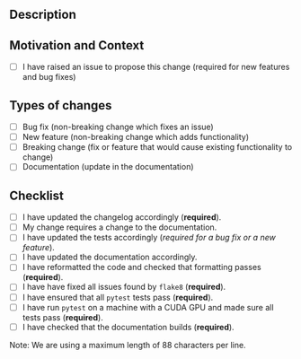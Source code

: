 <!--- Provide a general summary of your changes in the Title above -->

## Description

<!--- Describe your changes in detail -->

## Motivation and Context

<!--- Why is this change required? What problem does it solve? -->
<!--- If it fixes an open issue, please link to the issue here. -->
<!--- You can use the syntax `closes #100` if this solves the issue #100 -->

- [ ] I have raised an issue to propose this change (required for new features and bug fixes)

## Types of changes

<!--- What types of changes does your code introduce? Put an `x` in all the boxes that apply: -->

- [ ] Bug fix (non-breaking change which fixes an issue)
- [ ] New feature (non-breaking change which adds functionality)
- [ ] Breaking change (fix or feature that would cause existing functionality to change)
- [ ] Documentation (update in the documentation)

## Checklist

<!--- Go over all the following points, and put an `x` in all the boxes that apply. -->
<!--- If you're unsure about any of these, don't hesitate to ask. We're here to help! -->

<!-- - [ ] I've read the [CONTRIBUTION](https://github.com/DLR-RM/stable-baselines3/blob/master/CONTRIBUTING.md) guide (**required**) -->

- [ ] I have updated the changelog accordingly (**required**).
- [ ] My change requires a change to the documentation.
- [ ] I have updated the tests accordingly (_required for a bug fix or a new feature_).
- [ ] I have updated the documentation accordingly.
  <!-- - [ ] I have opened an associated PR on the [SB3-Contrib repository](https://github.com/Stable-Baselines-Team/stable-baselines3-contrib) (if necessary) -->
  <!-- - [ ] I have opened an associated PR on the [RL-Zoo3 repository](https://github.com/DLR-RM/rl-baselines3-zoo) (if necessary) -->
- [ ] I have reformatted the code and checked that formatting passes (**required**).
- [ ] I have have fixed all issues found by `flake8` (**required**).
- [ ] I have ensured that all `pytest` tests pass (**required**).
- [ ] I have run `pytest` on a machine with a CUDA GPU and made sure all tests pass (**required**).
- [ ] I have checked that the documentation builds (**required**).

Note: We are using a maximum length of 88 characters per line.

<!--- This Template is an edited version of the one from https://github.com/DLR-RM/stable-baselines3/ -->
